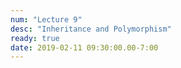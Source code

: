 ```yaml
---
num: "Lecture 9"
desc: "Inheritance and Polymorphism"
ready: true
date: 2019-02-11 09:30:00.00-7:00
---
```

